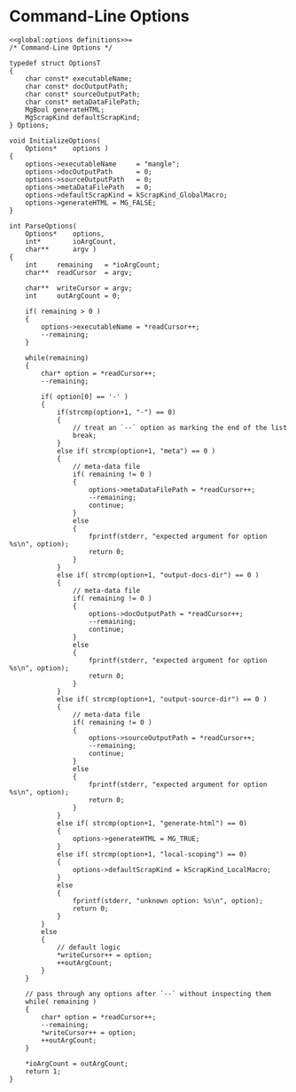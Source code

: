 Command-Line Options
====================


    <<global:options definitions>>=
    /* Command-Line Options */

    typedef struct OptionsT
    {
        char const* executableName;
        char const* docOutputPath;
        char const* sourceOutputPath;
        char const* metaDataFilePath;
        MgBool generateHTML;
        MgScrapKind defaultScrapKind;
    } Options;

    void InitializeOptions(
        Options*    options )
    {
        options->executableName     = "mangle";
        options->docOutputPath      = 0;
        options->sourceOutputPath   = 0;
        options->metaDataFilePath   = 0;
        options->defaultScrapKind = kScrapKind_GlobalMacro;
        options->generateHTML = MG_FALSE;
    }

    int ParseOptions(
        Options*    options,
        int*        ioArgCount,
        char**      argv )
    {
        int     remaining   = *ioArgCount;
        char**  readCursor  = argv;

        char**  writeCursor = argv;
        int     outArgCount = 0;

        if( remaining > 0 )
        {
            options->executableName = *readCursor++;
            --remaining;
        }

        while(remaining)
        {
            char* option = *readCursor++;
            --remaining;

            if( option[0] == '-' )
            {
                if(strcmp(option+1, "-") == 0)
                {
                    // treat an `--` option as marking the end of the list
                    break;
                }
                else if( strcmp(option+1, "meta") == 0 )
                {
                    // meta-data file
                    if( remaining != 0 )
                    {
                        options->metaDataFilePath = *readCursor++;
                        --remaining;
                        continue;
                    }
                    else
                    {
                        fprintf(stderr, "expected argument for option %s\n", option);
                        return 0;
                    }
                }
                else if( strcmp(option+1, "output-docs-dir") == 0 )
                {
                    // meta-data file
                    if( remaining != 0 )
                    {
                        options->docOutputPath = *readCursor++;
                        --remaining;
                        continue;
                    }
                    else
                    {
                        fprintf(stderr, "expected argument for option %s\n", option);
                        return 0;
                    }
                }
                else if( strcmp(option+1, "output-source-dir") == 0 )
                {
                    // meta-data file
                    if( remaining != 0 )
                    {
                        options->sourceOutputPath = *readCursor++;
                        --remaining;
                        continue;
                    }
                    else
                    {
                        fprintf(stderr, "expected argument for option %s\n", option);
                        return 0;
                    }
                }
                else if( strcmp(option+1, "generate-html") == 0)
                {
                    options->generateHTML = MG_TRUE;
                }
                else if( strcmp(option+1, "local-scoping") == 0)
                {
                    options->defaultScrapKind = kScrapKind_LocalMacro;
                }
                else
                {
                    fprintf(stderr, "unknown option: %s\n", option);
                    return 0;
                }
            }
            else
            {
                // default logic
                *writeCursor++ = option;
                ++outArgCount;
            }
        }

        // pass through any options after `--` without inspecting them
        while( remaining )
        {
            char* option = *readCursor++;
            --remaining;
            *writeCursor++ = option;
            ++outArgCount;
        }

        *ioArgCount = outArgCount;
        return 1;
    }
